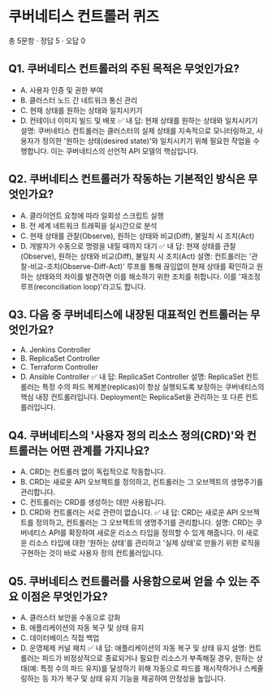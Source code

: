 # 쿠버네티스 컨트롤러 퀴즈
총 5문항 · 정답 5 · 오답 0

## Q1. 쿠버네티스 컨트롤러의 주된 목적은 무엇인가요?
- A. 사용자 인증 및 권한 부여
- B. 클러스터 노드 간 네트워크 통신 관리
- C. 현재 상태를 원하는 상태와 일치시키기
- D. 컨테이너 이미지 빌드 및 배포
✅ 내 답: 현재 상태를 원하는 상태와 일치시키기
설명: 쿠버네티스 컨트롤러는 클러스터의 실제 상태를 지속적으로 모니터링하고, 사용자가 정의한 '원하는 상태(desired state)'와 일치시키기 위해 필요한 작업을 수행합니다. 이는 쿠버네티스의 선언적 API 모델의 핵심입니다.

## Q2. 쿠버네티스 컨트롤러가 작동하는 기본적인 방식은 무엇인가요?
- A. 클라이언트 요청에 따라 일회성 스크립트 실행
- B. 전 세계 네트워크 트래픽을 실시간으로 분석
- C. 현재 상태를 관찰(Observe), 원하는 상태와 비교(Diff), 불일치 시 조치(Act)
- D. 개발자가 수동으로 명령을 내릴 때까지 대기
✅ 내 답: 현재 상태를 관찰(Observe), 원하는 상태와 비교(Diff), 불일치 시 조치(Act)
설명: 컨트롤러는 '관찰-비교-조치(Observe-Diff-Act)' 루프를 통해 끊임없이 현재 상태를 확인하고 원하는 상태와의 차이를 발견하면 이를 해소하기 위한 조치를 취합니다. 이를 '재조정 루프(reconciliation loop)'라고도 합니다.

## Q3. 다음 중 쿠버네티스에 내장된 대표적인 컨트롤러는 무엇인가요?
- A. Jenkins Controller
- B. ReplicaSet Controller
- C. Terraform Controller
- D. Ansible Controller
✅ 내 답: ReplicaSet Controller
설명: ReplicaSet 컨트롤러는 특정 수의 파드 복제본(replicas)이 항상 실행되도록 보장하는 쿠버네티스의 핵심 내장 컨트롤러입니다. Deployment는 ReplicaSet을 관리하는 또 다른 컨트롤러입니다.

## Q4. 쿠버네티스의 '사용자 정의 리소스 정의(CRD)'와 컨트롤러는 어떤 관계를 가지나요?
- A. CRD는 컨트롤러 없이 독립적으로 작동합니다.
- B. CRD는 새로운 API 오브젝트를 정의하고, 컨트롤러는 그 오브젝트의 생명주기를 관리합니다.
- C. 컨트롤러는 CRD를 생성하는 데만 사용됩니다.
- D. CRD와 컨트롤러는 서로 관련이 없습니다.
✅ 내 답: CRD는 새로운 API 오브젝트를 정의하고, 컨트롤러는 그 오브젝트의 생명주기를 관리합니다.
설명: CRD는 쿠버네티스 API를 확장하여 새로운 리소스 타입을 정의할 수 있게 해줍니다. 이 새로운 리소스 타입에 대한 '원하는 상태'를 관리하고 '실제 상태'로 만들기 위한 로직을 구현하는 것이 바로 사용자 정의 컨트롤러입니다.

## Q5. 쿠버네티스 컨트롤러를 사용함으로써 얻을 수 있는 주요 이점은 무엇인가요?
- A. 클러스터 보안을 수동으로 강화
- B. 애플리케이션의 자동 복구 및 상태 유지
- C. 데이터베이스 직접 백업
- D. 운영체제 커널 패치
✅ 내 답: 애플리케이션의 자동 복구 및 상태 유지
설명: 컨트롤러는 파드가 비정상적으로 종료되거나 필요한 리소스가 부족해질 경우, 원하는 상태(예: 특정 수의 파드 유지)를 달성하기 위해 자동으로 파드를 재시작하거나 스케줄링하는 등 자가 복구 및 상태 유지 기능을 제공하여 안정성을 높입니다.